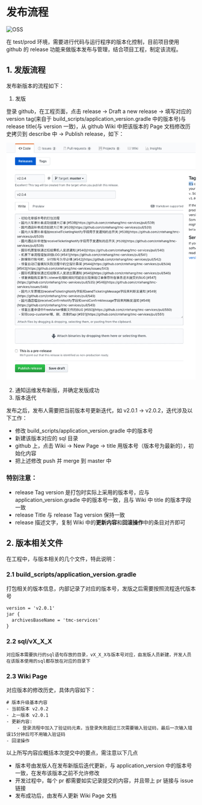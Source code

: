 # 发布流程

![OSS](https://static.cnbetacdn.com/article/2018/0821/6516ac17b422c31.png)

在 test/prod 环境，需要进行代码与运行程序的版本化控制，目前项目使用 github 的 release 功能来做版本发布与管理，结合项目工程，制定该流程。

## 1. 发版流程

发布新版本的流程如下：

1. 发版

登录 github，在工程页面，点击 release -> Draft a new release -> 填写对应的 version tag(来自于 build_scripts/application_version.gradle 中的版本号)与 release title(与 version 一致)，从 github Wiki 中把该版本的 Page 文档修改历史拷贝到 describe 中 -> Publish release，如下：

![发布示例](../resources/release_example.png)

2. 通知运维发布新版，并确定发版成功
3. 版本迭代

发布之后，发布人需要把当前版本号更新迭代，如 v2.0.1 -> v2.0.2，迭代涉及以下工作：

- 修改 build_scripts/application_version.gradle 中的版本号
- 新建该版本对应的 sql 目录
- github 上，点击 Wiki -> New Page -> title 用版本号（版本号为最新的），初始化内容
- 把上述修改 push 并 merge 到 master 中

### 特别注意：

- release Tag version 是打包时实际上采用的版本号，应与 application_version.gradle 中的版本号一致，且与 Wiki 中 title 的版本字段一致
- release Title 与 release Tag version 保持一致
- release 描述文字，复制 Wiki 中的**更新内容**和**回滚操作**中的条目对齐即可

## 2. 版本相关文件

在工程中，与版本相关的几个文件，特此说明：

### 2.1 build_scripts/application_version.gradle

打包相关的版本信息，内部记录了对应的版本号，发版之后需要按照流程迭代版本号

```text
version = 'v2.0.1'
jar {
  archivesBaseName = 'tmc-services'
}
```

### 2.2 sql/vX_X_X

    对应版本需要执行的sql语句存放的目录，vX_X_X与版本号对应，由发版人员新建，开发人员在该版本使用的sql都存放在对应的目录下

### 2.3 Wiki Page

对应版本的修改历史，具体内容如下：

```text
# 版本升级基本内容
- 当前版本 v2.0.2
- 上一版本 v2.0.1
- 更新内容:
    - 登录流程中加入了验证码元素，当登录失败超过三次需要输入验证码，最后一次输入错误15分钟后可不用输入验证码
- 回滚操作
```

以上所写内容应概括本次提交中的要点，需注意以下几点

- 版本号由发版人在发布新版后迭代更新，与 application_version 中的版本号一致，在发布该版本之前不允许修改
- 开发过程中，每个 pr 都需要如实记录提交的内容，并且带上 pr 链接与 issue 链接
- 发布成功后，由发布人更新 Wiki Page 文档
